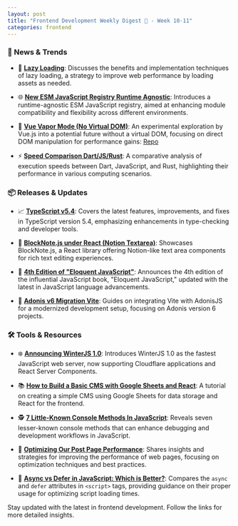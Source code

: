 ```yaml
---
layout: post
title: "Frontend Development Weekly Digest 💮 - Week 10-11"
categories: frontend
---
```


### 🌟 News & Trends

- 🛌 **[Lazy Loading](https://dev.to/jorjishasan/lazy-loading-lod)**: Discusses the benefits and implementation techniques of lazy loading, a strategy to improve web performance by loading assets as needed.

- 🌐 **[New ESM JavaScript Registry Runtime Agnostic](https://jsr.io/)**: Introduces a runtime-agnostic ESM JavaScript registry, aimed at enhancing module compatibility and flexibility across different environments.

- 💨 **[Vue Vapor Mode (No Virtual DOM)](https://icarusgk.hashnode.dev/vue-3-vapor-mode)**: An experimental exploration by Vue.js into a potential future without a virtual DOM, focusing on direct DOM manipulation for performance gains: [Repo](https://github.com/vuejs/core-vapor)

- ⚡ **[Speed Comparison Dart/JS/Rust](https://medium.com/@tommyyy/the-dart-speed-035272e9d46d)**: A comparative analysis of execution speeds between Dart, JavaScript, and Rust, highlighting their performance in various computing scenarios.

### 📦 Releases & Updates

- 📈 **[TypeScript v5.4](https://devblogs.microsoft.com/typescript/announcing-typescript-5-4/)**: Covers the latest features, improvements, and fixes in TypeScript version 5.4, emphasizing enhancements in type-checking and developer tools.

- 📝 **[BlockNote.js under React (Notion Textarea)](https://www.blocknotejs.org/)**: Showcases BlockNote.js, a React library offering Notion-like text area components for rich text editing experiences.

- 📘 **[4th Edition of "Eloquent JavaScript"](https://eloquentjavascript.net/)**: Announces the 4th edition of the influential JavaScript book, "Eloquent JavaScript," updated with the latest in JavaScript language advancements.

- 🚀 **[Adonis v6 Migration Vite](https://techreads.pipoprods.org/add-vue-js-vite-to-an-adonisjs-application/)**: Guides on integrating Vite with AdonisJS for a modernized development setup, focusing on Adonis version 6 projects.

### 🛠 Tools & Resources

- ❄️ **[Announcing WinterJS 1.0](https://wasmer.io/posts/winterjs-v1)**: Introduces WinterJS 1.0 as the fastest JavaScript web server, now supporting Cloudflare applications and React Server Components.

- 📚 **[How to Build a Basic CMS with Google Sheets and React](https://www.freecodecamp.org/news/how-to-build-a-basic-cms-with-google-sheets-and-reactjs/)**: A tutorial on creating a simple CMS using Google Sheets for data storage and React for the frontend.

- 🕵️ **[7 Little-Known Console Methods In JavaScript](https://medium.com/coding-beauty/7-little-known-console-methods-in-javascript-6dfb63e665be)**: Reveals seven lesser-known console methods that can enhance debugging and development workflows in JavaScript.

- 🚀 **[Optimizing Our Post Page Performance](https://daily.dev/blog/optimizing-our-post-page-performance)**: Shares insights and strategies for improving the performance of web pages, focusing on optimization techniques and best practices.

- 📖 **[Async vs Defer in JavaScript: Which is Better?](https://dev.to/fidalmathew/async-vs-defer-in-javascript-which-is-better-26gm)**: Compares the `async` and `defer` attributes in `<script>` tags, providing guidance on their proper usage for optimizing script loading times.

Stay updated with the latest in frontend development. Follow the links for more detailed insights.
